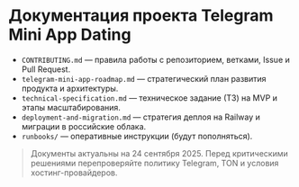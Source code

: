# Документация проекта Telegram Mini App Dating

- `CONTRIBUTING.md` — правила работы с репозиторием, ветками, Issue и Pull Request.
- `telegram-mini-app-roadmap.md` — стратегический план развития продукта и архитектуры.
- `technical-specification.md` — техническое задание (ТЗ) на MVP и этапы масштабирования.
- `deployment-and-migration.md` — стратегия деплоя на Railway и миграции в российские облака.
- `runbooks/` — оперативные инструкции (будут пополняться).

> Документы актуальны на 24 сентября 2025. Перед критическими решениями перепроверяйте политику Telegram, TON и условия хостинг-провайдеров.
